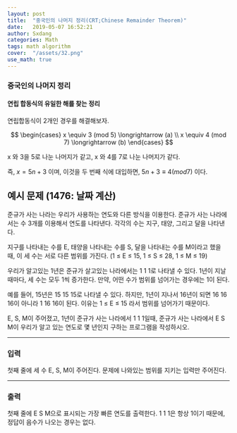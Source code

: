 ```yaml
---
layout: post
title:  "중국인의 나머지 정리(CRT;Chinese Remainder Theorem)"
date:   2019-05-07 16:52:21
author: Sxdang
categories: Math
tags: math algorithm
cover:  "/assets/32.png"
use_math: true
---
```


### 중국인의 나머지 정리
#### 연립 합동식의 유일한 해를 찾는 정리
연립합동식이 2개인 경우를 해결해보자.

$$
\begin{cases}
x \equiv 3 (mod 5) \longrightarrow (a) \\ x \equiv 4 (mod 7) \longrightarrow (b)
\end{cases}
$$

x 와 3을 5로 나눈 나머지가 같고, x 와 4를 7로 나눈 나머지가 같다.

즉, $x = 5n + 3$ 이며, 이것을 두 번째 식에 대입하면, $5n + 3 \equiv 4 (mod 7)$ 이다.



## 예시 문제 (1476: 날짜 계산)
준규가 사는 나라는 우리가 사용하는 연도와 다른 방식을 이용한다. 준규가 사는 나라에서는 수 3개를 이용해서 연도를 나타낸다. 각각의 수는 지구, 태양, 그리고 달을 나타낸다.

지구를 나타내는 수를 E, 태양을 나타내는 수를 S, 달을 나타내는 수를 M이라고 했을 때, 이 세 수는 서로 다른 범위를 가진다. (1 ≤ E ≤ 15, 1 ≤ S ≤ 28, 1 ≤ M ≤ 19)

우리가 알고있는 1년은 준규가 살고있는 나라에서는 1 1 1로 나타낼 수 있다. 1년이 지날 때마다, 세 수는 모두 1씩 증가한다. 만약, 어떤 수가 범위를 넘어가는 경우에는 1이 된다.

예를 들어, 15년은 15 15 15로 나타낼 수 있다. 하지만, 1년이 지나서 16년이 되면 16 16 16이 아니라 1 16 16이 된다. 이유는 1 ≤ E ≤ 15 라서 범위를 넘어가기 때문이다.

E, S, M이 주어졌고, 1년이 준규가 사는 나라에서 1 1 1일때, 준규가 사는 나라에서 E S M이 우리가 알고 있는 연도로 몇 년인지 구하는 프로그램을 작성하시오.

***
### 입력
첫째 줄에 세 수 E, S, M이 주어진다. 문제에 나와있는 범위를 지키는 입력만 주어진다.

***
### 출력
첫째 줄에 E S M으로 표시되는 가장 빠른 연도를 출력한다. 1 1 1은 항상 1이기 때문에, 정답이 음수가 나오는 경우는 없다.
